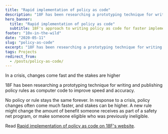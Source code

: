 ```yaml
---
title: "Rapid implementation of policy as code"
description: "18F has been researching a prototyping technique for writing and publishing policy rules as computer code to improve speed and accuracy. Find out how."
hero_banner:
  title: "Rapid implementation of policy as code"
  subtitle: 18F's approach to writing policy as code for faster implementation of changes.
footer: "10x-in-the-wild"
date: "2020-05-11"
slug: "policy-as-code"
excerpt: "18F has been researching a prototyping technique for writing and publishing policy rules as computer code to improve speed and accuracy. Learn about 18F's approach to writing policy as code for faster implementation of changes."
tags: Projects
redirect_from: 
  - /posts/policy-as-code/
---
```


<p class="usa-intro">In a crisis, changes come fast and the stakes are higher
</p>

18F has been researching a prototyping technique for writing and publishing policy rules as computer code to improve speed and accuracy.

<aside class="pull-quote">
No policy or rule stays the same forever. In response to a crisis, policy changes often come much faster, and stakes can be higher. A new rule might change the amount of benefit someone receives as part of a safety net program, or make someone eligible who was previously ineligible.
</aside>

Read <a class="usa-link usa-link--external" rel="noreferrer" href="https://18f.gsa.gov/2020/05/12/rapid-implementation-of-policy-as-code/">Rapid implementation of policy as code on 18F's website</a>.